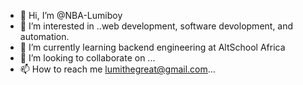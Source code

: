 - 👋 Hi, I’m @NBA-Lumiboy
- 👀 I’m interested in ..web development, software devolopment, and automation.
- 🌱 I’m currently learning backend engineering at AltSchool Africa
- 💞️ I’m looking to collaborate on ...
- 📫 How to reach me lumithegreat@gmail.com...

<!---
NBA-Lumiboy/NBA-Lumiboy is a ✨ special ✨ repository because its `README.md` (this file) appears on your GitHub profile.
You can click the Preview link to take a look at your changes.
--->
